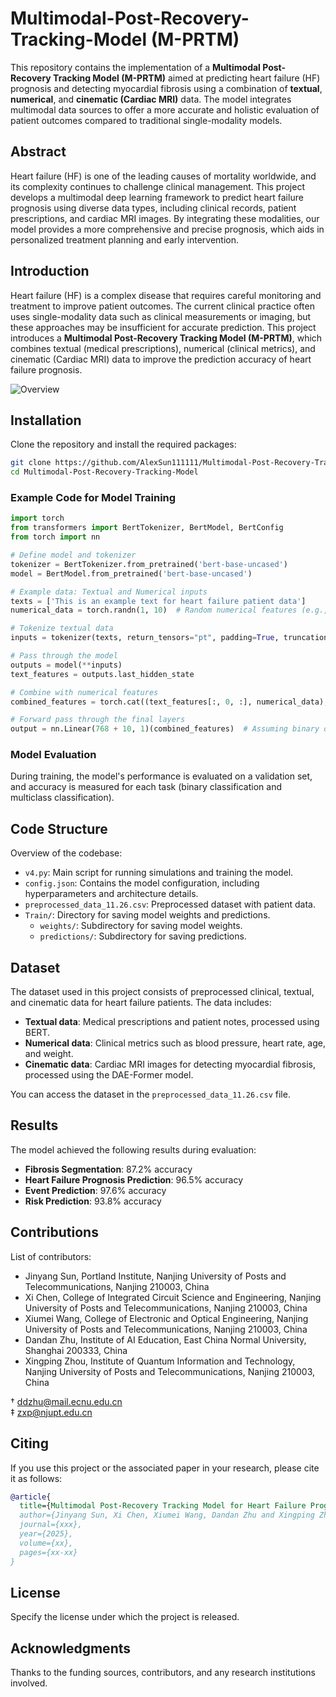 # Multimodal-Post-Recovery-Tracking-Model (M-PRTM)

This repository contains the implementation of a **Multimodal Post-Recovery Tracking Model (M-PRTM)** aimed at predicting heart failure (HF) prognosis and detecting myocardial fibrosis using a combination of **textual**, **numerical**, and **cinematic (Cardiac MRI)** data. The model integrates multimodal data sources to offer a more accurate and holistic evaluation of patient outcomes compared to traditional single-modality models.

## Abstract
Heart failure (HF) is one of the leading causes of mortality worldwide, and its complexity continues to challenge clinical management. This project develops a multimodal deep learning framework to predict heart failure prognosis using diverse data types, including clinical records, patient prescriptions, and cardiac MRI images. By integrating these modalities, our model provides a more comprehensive and precise prognosis, which aids in personalized treatment planning and early intervention.

## Introduction
Heart failure (HF) is a complex disease that requires careful monitoring and treatment to improve patient outcomes. The current clinical practice often uses single-modality data such as clinical measurements or imaging, but these approaches may be insufficient for accurate prediction. This project introduces a **Multimodal Post-Recovery Tracking Model (M-PRTM)**, which combines textual (medical prescriptions), numerical (clinical metrics), and cinematic (Cardiac MRI) data to improve the prediction accuracy of heart failure prognosis.

![Overview](https://github.com/AlexSun111111/Multimodal-Post-Recovery-Tracking-Model-/blob/main/logo/README.png)

## Installation
Clone the repository and install the required packages:
```bash
git clone https://github.com/AlexSun111111/Multimodal-Post-Recovery-Tracking-Model.git
cd Multimodal-Post-Recovery-Tracking-Model
```

### Example Code for Model Training
```python
import torch
from transformers import BertTokenizer, BertModel, BertConfig
from torch import nn

# Define model and tokenizer
tokenizer = BertTokenizer.from_pretrained('bert-base-uncased')
model = BertModel.from_pretrained('bert-base-uncased')

# Example data: Textual and Numerical inputs
texts = ['This is an example text for heart failure patient data']
numerical_data = torch.randn(1, 10)  # Random numerical features (e.g., age, weight, etc.)

# Tokenize textual data
inputs = tokenizer(texts, return_tensors="pt", padding=True, truncation=True, max_length=512)

# Pass through the model
outputs = model(**inputs)
text_features = outputs.last_hidden_state

# Combine with numerical features
combined_features = torch.cat((text_features[:, 0, :], numerical_data), dim=1)

# Forward pass through the final layers
output = nn.Linear(768 + 10, 1)(combined_features)  # Assuming binary output for simplicity
```

### Model Evaluation
During training, the model's performance is evaluated on a validation set, and accuracy is measured for each task (binary classification and multiclass classification).

## Code Structure
Overview of the codebase:
- `v4.py`: Main script for running simulations and training the model.
- `config.json`: Contains the model configuration, including hyperparameters and architecture details.
- `preprocessed_data_11.26.csv`: Preprocessed dataset with patient data.
- `Train/`: Directory for saving model weights and predictions.
  - `weights/`: Subdirectory for saving model weights.
  - `predictions/`: Subdirectory for saving predictions.

## Dataset
The dataset used in this project consists of preprocessed clinical, textual, and cinematic data for heart failure patients. The data includes:
- **Textual data**: Medical prescriptions and patient notes, processed using BERT.
- **Numerical data**: Clinical metrics such as blood pressure, heart rate, age, and weight.
- **Cinematic data**: Cardiac MRI images for detecting myocardial fibrosis, processed using the DAE-Former model.

You can access the dataset in the `preprocessed_data_11.26.csv` file.

## Results
The model achieved the following results during evaluation:
- **Fibrosis Segmentation**: 87.2% accuracy
- **Heart Failure Prognosis Prediction**: 96.5% accuracy
- **Event Prediction**: 97.6% accuracy
- **Risk Prediction**: 93.8% accuracy

## Contributions
List of contributors:
- Jinyang Sun, Portland Institute, Nanjing University of Posts and Telecommunications, Nanjing 210003, China
- Xi Chen, College of Integrated Circuit Science and Engineering, Nanjing University of Posts and Telecommunications, Nanjing 210003, China
- Xiumei Wang, College of Electronic and Optical Engineering, Nanjing University of Posts and Telecommunications, Nanjing 210003, China
- Dandan Zhu, Institute of AI Education, East China Normal University, Shanghai 200333, China
- Xingping Zhou, Institute of Quantum Information and Technology, Nanjing University of Posts and Telecommunications, Nanjing 210003, China

† ddzhu@mail.ecnu.edu.cn  
‡ zxp@njupt.edu.cn  

## Citing
If you use this project or the associated paper in your research, please cite it as follows:
```bibtex
@article{
  title={Multimodal Post-Recovery Tracking Model for Heart Failure Prognosis},
  author={Jinyang Sun, Xi Chen, Xiumei Wang, Dandan Zhu and Xingping Zhou},
  journal={xxx},
  year={2025},
  volume={xx},
  pages={xx-xx}
}
```

## License
Specify the license under which the project is released.

## Acknowledgments
Thanks to the funding sources, contributors, and any research institutions involved.
